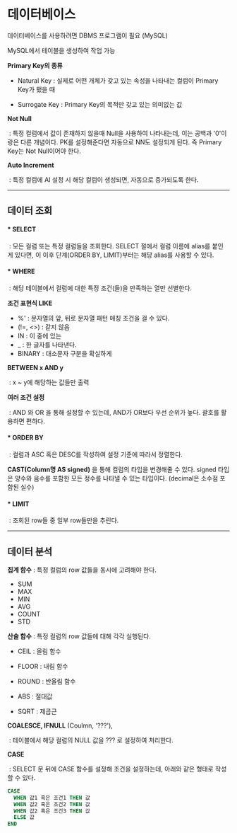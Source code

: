 # 데이터베이스

데이터베이스를 사용하려면 DBMS 프로그램이 필요 (MySQL)

MySQL에서 테이블을 생성하여 작업 가능



**Primary Key의 종류**

- Natural Key : 실제로 어떤 개체가 갖고 있는 속성을 나타내는 컬럼이 Primary Key가 됐을 때

- Surrogate Key : Primary Key의 목적만 갖고 있는 의미없는 값

**Not Null** 

​	: 특정 컬럼에서 값이 존재하지 않을때 Null을 사용하여 나타내는데, 이는 공백과 '0'이랑은 다른 개념이다. PK를 설정해준다면 자동으로 NN도 설정되게 된다. 즉 Primary Key는 Not Null이어야 한다.

**Auto Increment**

​	: 특정 컬럼에 AI 설정 시 해당 컬럼이 생성되면, 자동으로 증가되도록 한다.

---

## 데이터 조회

#### * SELECT

​	: 모든 컬럼 또는 특정 컬럼들을 조회한다. SELECT 절에서 컬럼 이름에 alias를 붙인 게 있다면,  이 이후 단계(ORDER BY, LIMIT)부터는 해당 alias를 사용할 수 있다.

#### * WHERE

​	: 해당 테이블에서 컬럼에 대한 특정 조건(들)을 만족하는 열만 선별한다.

**조건 표현식 LIKE**

- %' : 문자열의 앞, 뒤로 문자열 패턴 매칭 조건을 걸 수 있다.
- (!=, <>) : 같지 않음
- IN : 이 중에 있는
- _ : 한 글자를 나타낸다.
- BINARY : 대소문자 구분을 확실하게

**BETWEEN x AND y** 

​	: x ~ y에 해당하는 값들만 출력

**여러 조건 설정**

​	: AND 와 OR 을 통해 설정할 수 있는데, AND가 OR보다 우선 순위가 높다. 괄호를 활용하면 편하다.

#### * ORDER BY

​	: 컬럼과 ASC 혹은 DESC를 작성하여 설정 기준에 따라서 정렬한다.

**CAST(Column명 AS signed)** 을 통해 컬럼의 타입을 변경해줄 수 있다. signed 타입은 양수와 음수를 포함한 모든 정수를 나타낼 수 있는 타입이다. (decimal은 소수점 포함된 실수)

#### * LIMIT 

​	: 조회된 row들 중 일부 row들만을 추린다. 

---

## 데이터 분석

**집계 함수** : 특정 컬럼의 row 값들을 동시에 고려해야 한다.

- SUM
- MAX
- MIN
- AVG
- COUNT
- STD

**산술 함수** :  특정 컬럼의 row 값들에 대해 각각 실행된다.

- CEIL : 올림 함수

- FLOOR : 내림 함수
- ROUND : 반올림 함수
- ABS : 절대값
- SQRT : 제곱근

**COALESCE, IFNULL** (Coulmn, '???'), 

​	: 테이블에서 해당 컬럼의 NULL 값을 ??? 로 설정하여 처리한다.

**CASE**

​	: SELECT 문 뒤에 CASE 함수를 설정해 조건을 설정하는데, 아래와 같은 형태로 작성할 수 있다.

```sql
CASE 
  WHEN 값1 혹은 조건1 THEN 값
  WHEN 값2 혹은 조건2 THEN 값 
  WHEN 값2 혹은 조건3 THEN 값 
  ELSE 값
END 
```

